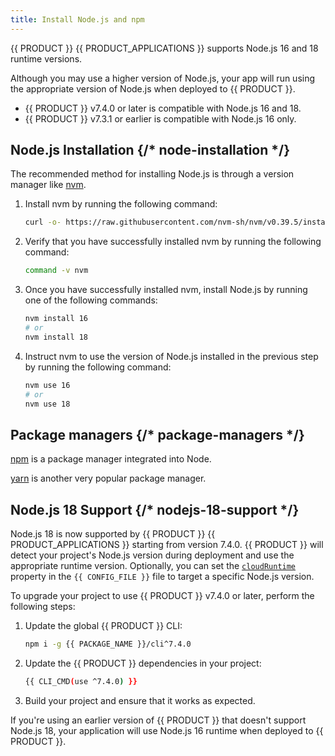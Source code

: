 ```yaml
---
title: Install Node.js and npm
---
```


{{ PRODUCT }} {{ PRODUCT_APPLICATIONS }} supports Node.js 16 and 18 runtime versions.

Although you may use a higher version of Node.js, your app will run using the appropriate version of Node.js when deployed to {{ PRODUCT }}.

- {{ PRODUCT }} v7.4.0 or later is compatible with Node.js 16 and 18.
- {{ PRODUCT }} v7.3.1 or earlier is compatible with Node.js 16 only.

## Node.js Installation {/* node-installation */}

The recommended method for installing Node.js is through a version manager like [nvm](https://github.com/nvm-sh/nvm).

1.  Install nvm by running the following command:

    ```bash
    curl -o- https://raw.githubusercontent.com/nvm-sh/nvm/v0.39.5/install.sh | bash
    ```

2.  Verify that you have successfully installed nvm by running the following command:

    ```bash
    command -v nvm
    ```

3.  Once you have successfully installed nvm, install Node.js by running one of the following commands:

    ```bash
    nvm install 16
    # or
    nvm install 18
    ```

4.  Instruct nvm to use the version of Node.js installed in the previous step by running the following command:

    ```bash
    nvm use 16
    # or
    nvm use 18
    ```

## Package managers {/* package-managers */}

[npm](https://www.npmjs.com/) is a package manager integrated into Node.

[yarn](https://classic.yarnpkg.com/en/docs/cli/) is another very popular package manager.

## Node.js 18 Support {/* nodejs-18-support */}

Node.js 18 is now supported by {{ PRODUCT }} {{ PRODUCT_APPLICATIONS }} starting from version 7.4.0. {{ PRODUCT }} will detect your project's Node.js version during deployment and use the appropriate runtime version. Optionally, you can set the [`cloudRuntime`](/guides/performance/cdn_as_code/edgio_config#cloudruntime) property in the `{{ CONFIG_FILE }}` file to target a specific Node.js version.

To upgrade your project to use {{ PRODUCT }} v7.4.0 or later, perform the following steps:

1. Update the global {{ PRODUCT }} CLI:
  
   ```bash
   npm i -g {{ PACKAGE_NAME }}/cli^7.4.0
   ```

2. Update the {{ PRODUCT }} dependencies in your project:

   ```bash
   {{ CLI_CMD(use ^7.4.0) }}
   ```

3. Build your project and ensure that it works as expected.

If you're using an earlier version of {{ PRODUCT }} that doesn't support Node.js 18, your application will use Node.js 16 runtime when deployed to {{ PRODUCT }}.
